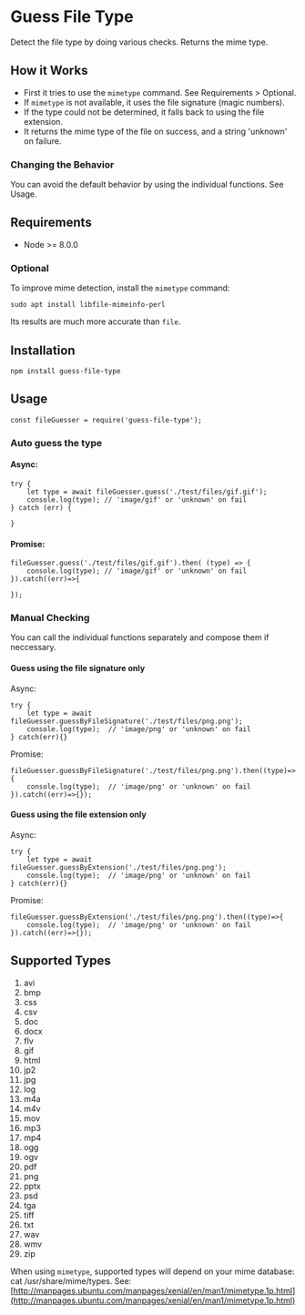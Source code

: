 # Guess File Type
Detect the file type by doing various checks. Returns the mime type.

## How it Works

* First it tries to use the `mimetype` command. See Requirements > Optional.
* If `mimetype` is not available, it uses the file signature (magic numbers).
* If the type could not be determined, it falls back to using the file extension.
* It returns the mime type of the file on success, and a string 'unknown' on failure.

### Changing the Behavior

You can avoid the default behavior by using the individual functions. See Usage.

## Requirements

* Node >= 8.0.0

### Optional

To improve mime detection, install the `mimetype` command:

    sudo apt install libfile-mimeinfo-perl

Its results are much more accurate than `file`.

## Installation

    npm install guess-file-type


## Usage

    const fileGuesser = require('guess-file-type');

### Auto guess the type

#### Async:
    try {
        let type = await fileGuesser.guess('./test/files/gif.gif');
        console.log(type); // 'image/gif' or 'unknown' on fail
    } catch (err) {
        
    }

#### Promise:

    fileGuesser.guess('./test/files/gif.gif').then( (type) => {
        console.log(type); // 'image/gif' or 'unknown' on fail
    }).catch((err)=>{

    });


### Manual Checking

You can call the individual functions separately and compose them if neccessary.

#### Guess using the file signature only

Async:

    try {
        let type = await fileGuesser.guessByFileSignature('./test/files/png.png');
        console.log(type);  // 'image/png' or 'unknown' on fail
    } catch(err){}

Promise: 

    fileGuesser.guessByFileSignature('./test/files/png.png').then((type)=>{
        console.log(type);  // 'image/png' or 'unknown' on fail
    }).catch((err)=>{});

#### Guess using the file extension only

Async:

    try {
        let type = await fileGuesser.guessByExtension('./test/files/png.png');
        console.log(type);  // 'image/png' or 'unknown' on fail
    } catch(err){}

Promise:

    fileGuesser.guessByExtension('./test/files/png.png').then((type)=>{
        console.log(type);  // 'image/png' or 'unknown' on fail
    }).catch((err)=>{});

    
## Supported Types

1. avi
1. bmp
1. css
1. csv
1. doc
1. docx
1. flv
1. gif
1. html
1. jp2
1. jpg
1. log
1. m4a
1. m4v
1. mov
1. mp3
1. mp4
1. ogg
1. ogv
1. pdf
1. png
1. pptx
1. psd
1. tga
1. tiff
1. txt
1. wav
1. wmv
1. zip



When using `mimetype`, supported types will depend on your mime database: cat /usr/share/mime/types. 
See: [http://manpages.ubuntu.com/manpages/xenial/en/man1/mimetype.1p.html](http://manpages.ubuntu.com/manpages/xenial/en/man1/mimetype.1p.html)